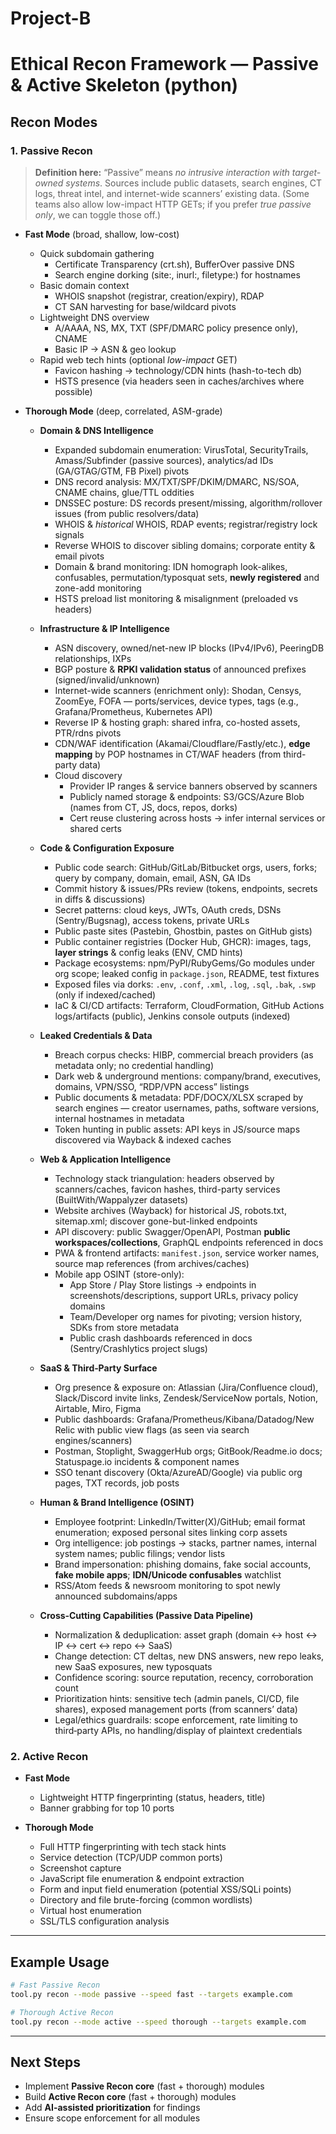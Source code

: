 # Project-B

# Ethical Recon Framework — Passive & Active Skeleton (python)

## Recon Modes

### 1. Passive Recon
> **Definition here:** “Passive” means *no intrusive interaction with target-owned systems*. Sources include public datasets, search engines, CT logs, threat intel, and internet-wide scanners’ existing data. (Some teams also allow low-impact HTTP GETs; if you prefer *true passive only*, we can toggle those off.)

- **Fast Mode** (broad, shallow, low-cost)
  - Quick subdomain gathering
    - Certificate Transparency (crt.sh), BufferOver passive DNS
    - Search engine dorking (site:, inurl:, filetype:) for hostnames
  - Basic domain context
    - WHOIS snapshot (registrar, creation/expiry), RDAP
    - CT SAN harvesting for base/wildcard pivots
  - Lightweight DNS overview
    - A/AAAA, NS, MX, TXT (SPF/DMARC policy presence only), CNAME
    - Basic IP → ASN & geo lookup
  - Rapid web tech hints (optional *low-impact* GET)
    - Favicon hashing → technology/CDN hints (hash-to-tech db)
    - HSTS presence (via headers seen in caches/archives where possible)

- **Thorough Mode** (deep, correlated, ASM-grade)
  - **Domain & DNS Intelligence**
    - Expanded subdomain enumeration: VirusTotal, SecurityTrails, Amass/Subfinder (passive sources), analytics/ad IDs (GA/GTAG/GTM, FB Pixel) pivots
    - DNS record analysis: MX/TXT/SPF/DKIM/DMARC, NS/SOA, CNAME chains, glue/TTL oddities
    - DNSSEC posture: DS records present/missing, algorithm/rollover issues (from public resolvers/data)
    - WHOIS & *historical* WHOIS, RDAP events; registrar/registry lock signals
    - Reverse WHOIS to discover sibling domains; corporate entity & email pivots
    - Domain & brand monitoring: IDN homograph look-alikes, confusables, permutation/typosquat sets, **newly registered** and zone-add monitoring
    - HSTS preload list monitoring & misalignment (preloaded vs headers)
  
  - **Infrastructure & IP Intelligence**
    - ASN discovery, owned/net-new IP blocks (IPv4/IPv6), PeeringDB relationships, IXPs
    - BGP posture & **RPKI validation status** of announced prefixes (signed/invalid/unknown)
    - Internet-wide scanners (enrichment only): Shodan, Censys, ZoomEye, FOFA — ports/services, device types, tags (e.g., Grafana/Prometheus, Kubernetes API)
    - Reverse IP & hosting graph: shared infra, co-hosted assets, PTR/rdns pivots
    - CDN/WAF identification (Akamai/Cloudflare/Fastly/etc.), **edge mapping** by POP hostnames in CT/WAF headers (from third-party data)
    - Cloud discovery
      - Provider IP ranges & service banners observed by scanners
      - Publicly named storage & endpoints: S3/GCS/Azure Blob (names from CT, JS, docs, repos, dorks)
      - Cert reuse clustering across hosts → infer internal services or shared certs
  
  - **Code & Configuration Exposure**
    - Public code search: GitHub/GitLab/Bitbucket orgs, users, forks; query by company, domain, email, ASN, GA IDs
    - Commit history & issues/PRs review (tokens, endpoints, secrets in diffs & discussions)
    - Secret patterns: cloud keys, JWTs, OAuth creds, DSNs (Sentry/Bugsnag), access tokens, private URLs
    - Public paste sites (Pastebin, Ghostbin, pastes on GitHub gists)
    - Public container registries (Docker Hub, GHCR): images, tags, **layer strings** & config leaks (ENV, CMD hints)
    - Package ecosystems: npm/PyPI/RubyGems/Go modules under org scope; leaked config in `package.json`, README, test fixtures
    - Exposed files via dorks: `.env`, `.conf`, `.xml`, `.log`, `.sql`, `.bak`, `.swp` (only if indexed/cached)
    - IaC & CI/CD artifacts: Terraform, CloudFormation, GitHub Actions logs/artifacts (public), Jenkins console outputs (indexed)
  
  - **Leaked Credentials & Data**
    - Breach corpus checks: HIBP, commercial breach providers (as metadata only; no credential handling)
    - Dark web & underground mentions: company/brand, executives, domains, VPN/SSO, “RDP/VPN access” listings
    - Public documents & metadata: PDF/DOCX/XLSX scraped by search engines — creator usernames, paths, software versions, internal hostnames in metadata
    - Token hunting in public assets: API keys in JS/source maps discovered via Wayback & indexed caches
  
  - **Web & Application Intelligence**
    - Technology stack triangulation: headers observed by scanners/caches, favicon hashes, third-party services (BuiltWith/Wappalyzer datasets)
    - Website archives (Wayback) for historical JS, robots.txt, sitemap.xml; discover gone-but-linked endpoints
    - API discovery: public Swagger/OpenAPI, Postman **public workspaces/collections**, GraphQL endpoints referenced in docs
    - PWA & frontend artifacts: `manifest.json`, service worker names, source map references (from archives/caches)
    - Mobile app OSINT (store-only):
      - App Store / Play Store listings → endpoints in screenshots/descriptions, support URLs, privacy policy domains
      - Team/Developer org names for pivoting; version history, SDKs from store metadata
      - Public crash dashboards referenced in docs (Sentry/Crashlytics project slugs)
  
  - **SaaS & Third‑Party Surface**
    - Org presence & exposure on: Atlassian (Jira/Confluence cloud), Slack/Discord invite links, Zendesk/ServiceNow portals, Notion, Airtable, Miro, Figma
    - Public dashboards: Grafana/Prometheus/Kibana/Datadog/New Relic with public view flags (as seen via search engines/scanners)
    - Postman, Stoplight, SwaggerHub orgs; GitBook/Readme.io docs; Statuspage.io incidents & component names
    - SSO tenant discovery (Okta/AzureAD/Google) via public org pages, TXT records, job posts
  
  - **Human & Brand Intelligence (OSINT)**
    - Employee footprint: LinkedIn/Twitter(X)/GitHub; email format enumeration; exposed personal sites linking corp assets
    - Org intelligence: job postings → stacks, partner names, internal system names; public filings; vendor lists
    - Brand impersonation: phishing domains, fake social accounts, **fake mobile apps**; **IDN/Unicode confusables** watchlist
    - RSS/Atom feeds & newsroom monitoring to spot newly announced subdomains/apps
  
  - **Cross‑Cutting Capabilities (Passive Data Pipeline)**
    - Normalization & deduplication: asset graph (domain ↔ host ↔ IP ↔ cert ↔ repo ↔ SaaS)
    - Change detection: CT deltas, new DNS answers, new repo leaks, new SaaS exposures, new typosquats
    - Confidence scoring: source reputation, recency, corroboration count
    - Prioritization hints: sensitive tech (admin panels, CI/CD, file shares), exposed management ports (from scanners’ data)
    - Legal/ethics guardrails: scope enforcement, rate limiting to third‑party APIs, no handling/display of plaintext credentials

### 2. Active Recon
- **Fast Mode**
  - Lightweight HTTP fingerprinting (status, headers, title)
  - Banner grabbing for top 10 ports

- **Thorough Mode**
  - Full HTTP fingerprinting with tech stack hints
  - Service detection (TCP/UDP common ports)
  - Screenshot capture
  - JavaScript file enumeration & endpoint extraction
  - Form and input field enumeration (potential XSS/SQLi points)
  - Directory and file brute-forcing (common wordlists)
  - Virtual host enumeration
  - SSL/TLS configuration analysis

---

## Example Usage
```bash
# Fast Passive Recon
tool.py recon --mode passive --speed fast --targets example.com

# Thorough Active Recon
tool.py recon --mode active --speed thorough --targets example.com
```

---

## Next Steps
- Implement **Passive Recon core** (fast + thorough) modules
- Build **Active Recon core** (fast + thorough) modules
- Add **AI-assisted prioritization** for findings
- Ensure scope enforcement for all modules

